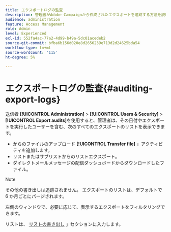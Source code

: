 ```yaml
---
title: エクスポートログの監査
description: 管理者がAdobe Campaignから作成されたエクスポートを追跡する方法を説明します
audience: administration
feature: Access Management
role: Admin
level: Experienced
exl-id: 552fa4ac-77a2-4d99-b49a-5dc01acedeb2
source-git-commit: bfba6b156d020e8d2656239e713d2d24625bda54
workflow-type: tm+mt
source-wordcount: '115'
ht-degree: 5%

---
```


# エクスポートログの監査{#auditing-export-logs}

送信者 **[!UICONTROL Administration]** > **[!UICONTROL Users & Security]** > **[!UICONTROL Export audits]**&#x200B;を使用すると、管理者は、その日付やエクスポートを実行したユーザーを含む、次のすべてのエクスポートのリストを表示できます。

* からのファイルのアップロード **[!UICONTROL Transfer file]** 」アクティビティを追加します。
* リストまたはサブリストからのリストエクスポート。
* ダイレクトメールメッセージの配信ダッシュボードからダウンロードしたファイル。

>[!NOTE]
>
>その他の書き出しは追跡されません。 エクスポートのリストは、デフォルトで 6 か月ごとにパージされます。

左側のウィンドウで、必要に応じて、表示するエクスポートをフィルタリングできます。

リストは、 [リストの書き出し](../../automating/using/exporting-lists.md) 」セクションに入力します。
